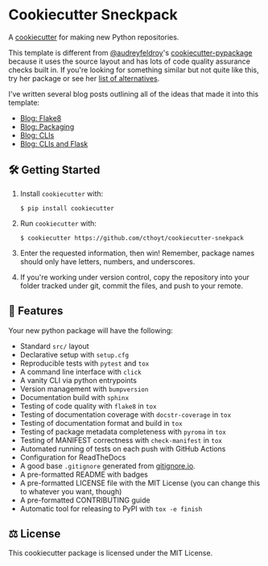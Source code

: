 # Cookiecutter Sneckpack

A [cookiecutter](https://github.com/cookiecutter/cookiecutter) for making new Python repositories.

This template is different from [@audreyfeldroy](https://github.com/audreyfeldroy)'s
[cookiecutter-pypackage](https://github.com/audreyfeldroy/cookiecutter-pypackage) because it uses the source
layout and has lots of code quality assurance checks built in. If you're looking for something similar but not quite
like this, try her package or see her [list of alternatives](https://cookiecutter-pypackage.readthedocs.io/en/latest/readme.html#similar-cookiecutter-templates).

I've written several blog posts outlining all of the ideas that made it into this template:

- [Blog: Flake8](https://cthoyt.com/2020/04/25/how-to-code-with-me-flake8)
- [Blog: Packaging](https://cthoyt.com/2020/06/03/how-to-code-with-me-organization)
- [Blog: CLIs](https://cthoyt.com/2020/06/11/click)
- [Blog: CLIs and Flask](https://cthoyt.com/2021/01/11/click-and-flask)

## 🛠️ Getting Started

1. Install `cookiecutter` with:

    ```shell
    $ pip install cookiecutter
    ```

2. Run `cookiecutter` with:

    ```shell
    $ cookiecutter https://github.com/cthoyt/cookiecutter-snekpack
    ```

3. Enter the requested information, then win! Remember, package names should only have letters, numbers,
   and underscores.

4. If you're working under version control, copy the repository into your folder tracked under git, commit
   the files, and push to your remote.

## 💪 Features

Your new python package will have the following:

- Standard `src/` layout
- Declarative setup with `setup.cfg`
- Reproducible tests with `pytest` and `tox`
- A command line interface with `click`
- A vanity CLI via python entrypoints
- Version management with `bumpversion`
- Documentation build with `sphinx`
- Testing of code quality with `flake8` in `tox`
- Testing of documentation coverage with `docstr-coverage` in `tox`
- Testing of documentation format and build in `tox`
- Testing of package metadata completeness with `pyroma` in `tox`
- Testing of MANIFEST correctness with `check-manifest` in `tox`
- Automated running of tests on each push with GitHub Actions
- Configuration for ReadTheDocs
- A good base `.gitignore` generated from [gitignore.io](https://gitignore.io).
- A pre-formatted README with badges
- A pre-formatted LICENSE file with the MIT License (you can change this to whatever you want, though)
- A pre-formatted CONTRIBUTING guide
- Automatic tool for releasing to PyPI with `tox -e finish`

## ⚖️ License

This cookiecutter package is licensed under the MIT License.
